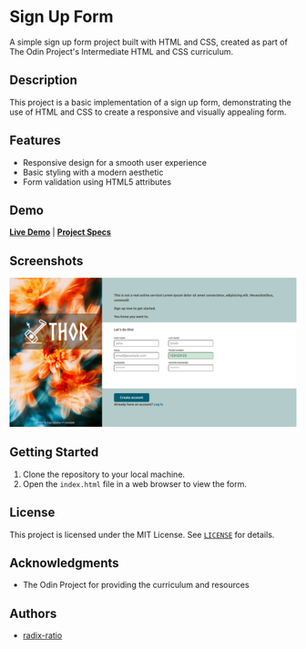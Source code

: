 # Sign Up Form


A simple sign up form project built with HTML and CSS, created as part of The Odin Project's Intermediate HTML and CSS curriculum.

## Description

This project is a basic implementation of a sign up form, demonstrating the use of HTML and CSS to create a responsive and visually appealing form.

## Features

* Responsive design for a smooth user experience
* Basic styling with a modern aesthetic
* Form validation using HTML5 attributes

## Demo

[**Live Demo**](https://radix-ratio.github.io/sign-up-form/) | [**Project Specs**](https://www.theodinproject.com/lessons/node-path-intermediate-html-and-css-sign-up-form#project-solution)

## Screenshots

![Form Screenshot](img/form-screen.png)

## Getting Started

1. Clone the repository to your local machine.
2. Open the `index.html` file in a web browser to view the form.

## License

This project is licensed under the MIT License. See [`LICENSE`](https://choosealicense.com/licenses/mit/) for details.

## Acknowledgments

- The Odin Project for providing the curriculum and resources

## Authors

- [radix-ratio](https://www.github.com/radix-ratio)